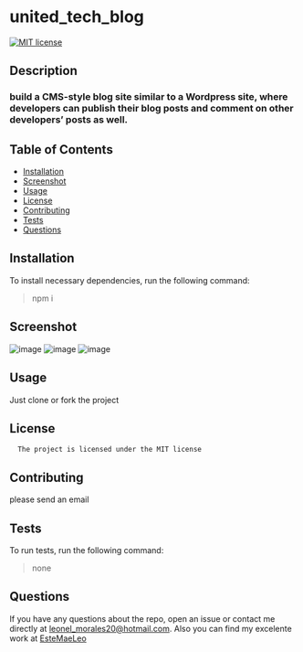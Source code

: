 # united_tech_blog

[![MIT license](https://img.shields.io/badge/License-MIT-blue.svg)](https://lbesson.mit-license.org/)

## Description

### build a CMS-style blog site similar to a Wordpress site, where developers can publish their blog posts and comment on other developers’ posts as well.

## Table of Contents

- [Installation](#installation)
- [Screenshot](#Screenshot)
- [Usage](#usage)
- [License](#license)
- [Contributing](#contributing)
- [Tests](#tests)
- [Questions](#questions)

## Installation

To install necessary dependencies, run the following command:

> npm i

## Screenshot

![image](https://user-images.githubusercontent.com/89478789/171315436-8f5b6412-5d4e-45a9-a880-df7fd6232ddb.png)
![image](https://user-images.githubusercontent.com/89478789/171315561-a9e4970a-67ac-4597-a027-8ae8fa310efa.png)
![image](https://user-images.githubusercontent.com/89478789/171315508-f891f984-c8fb-4c3f-8668-848b6477849a.png)

## Usage

Just clone or fork the project

## License

      The project is licensed under the MIT license

## Contributing

please send an email

## Tests

To run tests, run the following command:

> none

## Questions

If you have any questions about the repo, open an issue or contact me directly at <leonel_morales20@hotmail.com>. Also you can find my excelente work at [EsteMaeLeo](https://www.github.com/EsteMaeLeo)
